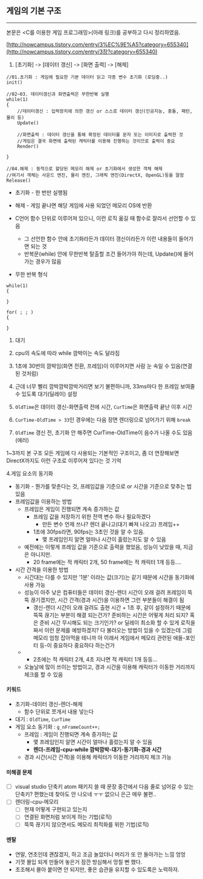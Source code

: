 ## 게임의 기본 구조

---

본문은 &lt;C를 이용한 게임 프로그래밍&gt;\(아래 링크\)를 공부하고 다시 정리하였음.

[http://nowcampus.tistory.com/entry/3%EC%9E%A5?category=655340](http://nowcampus.tistory.com/entry/3장?category=655340)

1. \[초기화\] -&gt; \[데이터 갱신\] -&gt; \[화면 출력\] -&gt; \[해제\]

```
//01.초기화 : 게임에 필요한 기본 데이터 읽고 각종 변수 초기화 (로딩중..)
init() 

//02~03. 데이터갱신과 화면출력은 무한반복 실행
while(1)  
{
    //데이터갱신 : 입력장치에 의한 갱신 or 스스로 데이터 갱신(인공지능, 충돌, 패턴, 물리 등)
    Update()

    //화면출력 : 데이터 갱신을 통해 확정된 데이터를 문자 또는 이미지로 출력한 것
    //게임은 결국 화면에 출력된 캐릭터를 이용해 진행하는 것이므로 출력이 중요
    Render()

}

//04.해제 : 동적으로 할당된 메모리 해제 or 초기화에서 생성한 객체 해제
//여기서 객체는 사운드 엔진, 물리 엔진, 그래픽 엔진(DirectX, OpenGL)등을 말함
Release()
```

* 초기화 - 한 번만 실행됨
* 해제 - 게임 끝나면 해당 게임에 사용 되었던 메모리 OS에 반환
* C언어 함수 단위로 이루어져 있으니, 이런 로직 옮길 때 함수로 잘라서 선언할 수 있음

  * 그 선언한 함수 안에 초기화라든가 데이터 갱신이라든가 이런 내용들이 들어가면 되는 것
  * 반복문\(while\) 안에 무한반복 탈출할 조건 들어가야 하는데, Update\(\)에 들어가는 경우가 많음

* 무한 반복 형식

```
while(1)
{

}

for( ; ; )
{

}
```

1. 대기

2. cpu의 속도에 따라 while 깜박이는 속도 달라짐

3. 1초에 30번의 깜박임\(화면 전환, 프레임\)이 이루어지면 사람 눈 속일 수 있음\(연결된 것처럼\)

4. 근데 너무 빨리 깜박깜박깜박거리면 보기 불편하니까, 33ms마다 한 프레임 보여줄 수 있도록 대기\(딜레이\) 설정

5. `OldTime`은 데이터 갱신-화면출력 전에 시간, `CurTime`은 화면출력 끝난 이후 시간

6. `CurTime-OldTime > 33`인 경우에는 다음 장면 렌더링으로 넘어가기 위해 `break`

7. `OldTime` 갱신 전, 초기화 안 해주면 CurTime-OldTime이 음수가 나올 수도 있음\(에러\)

1~3까지 본 구조 모든 게임에 다 사용되는 기본적인 구조이고, 좀 더 연장해보면 DirectX까지도 이런 구조로 이루어져 있다는 것 기억

4.게임 요소의 동기화

* 동기화 - 뭔가를 맞춘다는 것,  프레임값을 기준으로 or 시간을 기준으로 맞추는 법 있음
* 프레임값을 이용하는 방법
  * 프레임은 게임이 진행되면 계속 증가하는 값
    * 프레임 값을 저장하기 위한 전역 변수 하나 필요하겠다 
      * 만든 변수 언제 쓰나? 렌더 끝나고\(대기 빠져 나오고\) 프레임++
    * 1초에 30fps라면, 90fps는 3초인 것을 알 수 있음. 
      * 몇 프레임인지 알면 얼마나 시간이 흘렀는지도 알 수 있음
  * 예전에는 이렇게 프레임 값을 기준으로 출력을 했었음, 성능이 낮았을 때, 지금은 아니지만.
    * 20 frame에는 적 캐릭터 2개, 50 frame에는 적 캐릭터 1개 등등.... 
* 시간 간격을 이용한 방법
  * 시간대는 다를 수 있지만 '1분' 이라는 값\(크기\)는 같기 때문에 시간을 동기화에 사용 가능
  * 성능이 아주 낮은 컴퓨터들은 데이터 갱신-렌더 시간이 오래 걸려 프레임이 뚝뚝 끊기겠지만, 시간 간격\(경과 시간\)을 이용하면 그런 부분들이 해결이 됨
    * 갱신-렌더 시간이 오래 걸려도 출현 시간 + 1초 후, 같이 설정하기 때문에 뚝뚝 끊기는 부분이 해결 되는건가? 준비하는 시간은 어떻게 처리 되지? 혹은 준비 시간 무시해도 되는 크기인가? or 딜레이 최소화 할 수 있게 로직을 짜서 이런 문제를 예방하겠지? 다 불러오는 방법이 있을 수 있겠는데 그럼 메모리 엄청 잡아먹을 테니까 아 이래서 게임에서 메모리 관련된 애들-포인터 등-이 중요하다 중요하다 하는건가
  * * 2초에는 적 캐릭터 2개, 4초 지나면 적 캐릭터 1개 등등...
  * 오늘날에 많이 쓰이는 방법이고, 경과 시간을 이용해 캐릭터가 이동한 거리까지 체크를 할 수 있음

#### 키워드

* 초기화-데이터 갱신-렌더-해제
  * 함수 단위로 쪼개서 내용 넣는다
* 대기 : `OldTime`, `CurTime`
* 게임 요소 동기화 : `g_nFrameCount++;`
  * 프레임 : 게임이 진행되면 계속 증가하는 값
    * 몇 프레임인지 알면 시간이 얼마나 흘렀는지 알 수 있음
    * **렌더-프레임-cpu-while 깜박깜박-대기-동기화-경과 시간**
  * 경과 시간\(시간 간격\)을 이용해 캐릭터가 이동한 거리까지 체크 가능

#### 미해결 문제

* [ ] visual studio 단축키
  atom 패키지 쓸 때 문장 중간에서 다음 줄로 넘어갈 수 있는 단축키? 편했는데 찾아도 안 나오네 ㅜㅜ 없으니 은근 매우 불편..
* [ ] 렌더링-cpu-메모리
  * [ ] 현재 어떻게 구현되고 있는지
  * [ ] 연결된 화면처럼 보이게 하는 기법\(로직\)
  * [ ] 뚝뚝 끊기지 않으면서도 메모리 최적화를 위한 기법\(로직\)

#### 멘탈

* 연말, 연초인데 괜찮겠지, 하고 조금 놀았더니 머리가 또 안 돌아가는 느낌 엉엉
* 기껏 몰입 되게 만들어 놓은거 잠깐 방심해서 망칠 뻔 했다.
* 초조해서 몰아 붙이면 안 되지만, 좋은 습관을 유지할 수 있도록은 노력하자. 



